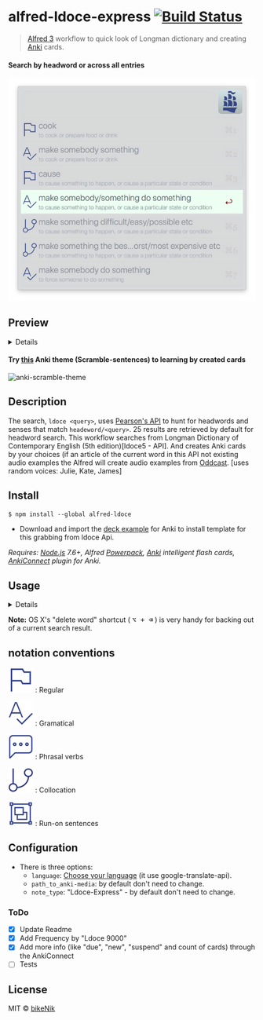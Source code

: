 # alfred-ldoce-express [![Build Status](https://travis-ci.org/bikenik/alfred-ldoce.svg?branch=master)](https://travis-ci.org/bikenik/alfred-ldoce)

> [Alfred 3](https://www.alfredapp.com) workflow to quick look of Longman dictionary and creating [Anki](https://apps.ankiweb.net) cards.

#### Search by headword or across all entries
![Search by headword or across all entries](./media-readme/main-window.png)

## Preview

<details>
 
<!-- toc -->

#### Create, choose and delete your decks in Anki
![Create, choose and delete your decks in Anki](./media-readme/mods.png)

#### Use <kbd>⌘L</kbd> for more info by large text and copy it
>![Use [⌘L] for more info by large text and copy it](./media-readme/largeText.png)

#### Warnings, Notifications
>  ![search wichout Anki](./media-readme/edit_mode.png)

>  ![Notification](./media-readme/Notification-alfred-readme.png)

<!-- tocstop -->

</details>

#### Try [this](https://github.com/bikenik/alfred-ldoce/blob/master/Ldoce-Express.apkg) Anki theme (Scramble-sentences) to learning by created cards
![anki-scramble-theme](./media-readme/scramble-them-preview.gif)

## Description

The search, `ldoce <query>`, uses [Pearson's API](http://developer.pearson.com/apis/dictionaries) to hunt for headwords and senses that match `headeword/<query>`. 25 results are retrieved by default for headword search.
This workflow searches from Longman Dictionary of Contemporary English (5th edition)[ldoce5 - API]. And creates Anki cards by your choices (if an article of the current word in this API not existing audio examples the Alfred will create audio examples from [Oddcast](http://www.oddcast.com/demos/tts/tts_example.php?clients). [uses random voices: Julie, Kate, James]

## Install

```
$ npm install --global alfred-ldoce
```

* Download and import the [deck example](https://github.com/bikenik/alfred-ldoce/blob/master/Ldoce-Express.apkg) for Anki to install template for this grabbing from ldoce Api.

_Requires: [Node.js](https://nodejs.org) 7.6+, Alfred [Powerpack](https://www.alfredapp.com/powerpack/), [Anki](https://apps.ankiweb.net) intelligent flash cards, [AnkiConnect](https://ankiweb.net/shared/info/2055492159) plugin for Anki._

## Usage
<details>
 
<!-- toc -->
[video presentation](https://youtu.be/MD6wpJJIzHc)
![query](./media-readme/ldoce-query-schema.png)
##### In Alfred, type <kbd>ldoce</kbd>, <kbd>Enter</kbd>, and your query.

* <kbd>ldoce < query ></kbd>
  — Search for entries with the given headword 
* <kbd>ldoces <query></kbd>
  — Generic text search across all entries (searchs all entry fields)
  - <kbd>⇥</kbd>, <kbd>↩</kbd> or <kbd>⌘ + NUM</kbd>
  — Show senses of selected headword 
  - <kbd>⇧</kbd> or <kbd>⌘ + L</kbd>
  — Show Quick Look preview from [ldoceonline.com/dictionary/query](https://www.ldoceonline.com)

* <kbd>< query ></kbd> — Search for previous matching        <kbd>ldoce < query ></kbd>

  * <kbd>⇥</kbd>, <kbd>↩</kbd> or <kbd>⌘ + NUM</kbd> or click — select to choose sense for creating card
  * <kbd>⌘ + L</kbd> — Show one of vocabulary entries in Alfred's "Large Type" window
  * <kbd>⌘ + ↩</kbd> — create card from selected senses of word
  * <kbd>⌥ + ↩</kbd> — create card from all matching of current query
  * hit <kbd>fn + ↩</kbd> — export current vocabulary entries to other workfows "Call External"
  * hit <kbd>⌃ + ↩</kbd> to turn back from some additional boxes to current session of query
* <kbd>< ldl ></kbd> or <kbd>< ldp > </kbd> (last query or last query for phrasal verb) go to the definition of the word of the last query
* If you notice this sign 🔦 it means the current deffinition exist additional words for search. Hit <kbd>⌃ + ↵</kbd> (SEE ALSO) to show and search by this words.
* <kbd><ldoce !></kbd> — Choose, create or delete deck for Anki
  - <kbd><!set></kbd> - choose another deck for new cards
  - <kbd><!del></kbd> - delete any deck (with cards)
  - <kbd><!refresh></kbd> - Refreshing info by AnkiConnect. It will be done automaticaly after each query set, but can be used forcibly by this command.

<!-- tocstop -->

</details>
 

**Note:** OS X's "delete word" shortcut ( <kbd>⌥ + ⌫</kbd> ) is very handy for backing out of a current search result.

## notation conventions

![regular headword](./media-readme/flag@01.png)
: Regular

![gramatical example](./media-readme/gramatical@01.png)
: Gramatical

![phrasal verb](./media-readme/phrasal_verbs@01.png)
: Phrasal verbs

![collocation](./media-readme/collocation@01.png)
: Collocation

![runon](./media-readme/runon@01.png)
: Run-on sentences

## Configuration

* There is three options: 
	- `language`: [Choose your language](https://cloud.google.com/translate/docs/languages) (it use google-translate-api).
	- `path_to_anki-media`: by default don't need to change.
  - `note_type`: "Ldoce-Express" - by default don't need to change.

### ToDo

- [x] Update Readme
- [x] Add Frequency by "Ldoce 9000"
- [x] Add more info (like "due", "new", "suspend" and count of cards) through the AnkiConnect
- [ ] Tests

## License

MIT © [bikeNik](https://github.com/bikenik)
